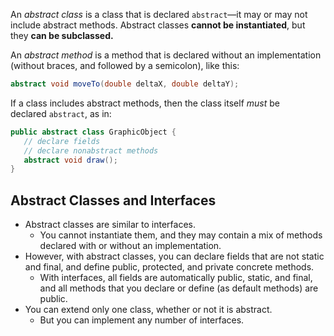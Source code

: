 An _abstract class_ is a class that is declared `abstract`—it may or may not include abstract methods. Abstract classes **cannot be instantiated**, but they **can be subclassed.**

An _abstract method_ is a method that is declared without an implementation (without braces, and followed by a semicolon), like this:

```Java
abstract void moveTo(double deltaX, double deltaY);
```


If a class includes abstract methods, then the class itself _must_ be declared `abstract`, as in:

```Java
public abstract class GraphicObject {
   // declare fields
   // declare nonabstract methods
   abstract void draw();
}
```

## Abstract Classes and Interfaces

- Abstract classes are similar to interfaces. 
	- You cannot instantiate them, and they may contain a mix of methods declared with or without an implementation. 
- However, with abstract classes, you can declare fields that are not static and final, and define public, protected, and private concrete methods. 
	- With interfaces, all fields are automatically public, static, and final, and all methods that you declare or define (as default methods) are public.
- You can extend only one class, whether or not it is abstract.
	- But you can implement any number of interfaces.

